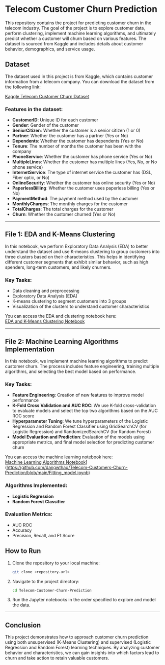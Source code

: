 
# Telecom Customer Churn Prediction

This repository contains the project for predicting customer churn in the telecom industry. The goal of the project is to explore customer data, perform clustering, implement machine learning algorithms, and ultimately predict whether a customer will churn based on various features. The dataset is sourced from Kaggle and includes details about customer behavior, demographics, and service usage.

## Dataset

The dataset used in this project is from Kaggle, which contains customer information from a telecom company. You can download the dataset from the following link:

[Kaggle Telecom Customer Churn Dataset](https://www.kaggle.com/datasets/blastchar/telco-customer-churn)

### Features in the dataset:
- **CustomerID**: Unique ID for each customer
- **Gender**: Gender of the customer
- **SeniorCitizen**: Whether the customer is a senior citizen (1 or 0)
- **Partner**: Whether the customer has a partner (Yes or No)
- **Dependents**: Whether the customer has dependents (Yes or No)
- **Tenure**: The number of months the customer has been with the company
- **PhoneService**: Whether the customer has phone service (Yes or No)
- **MultipleLines**: Whether the customer has multiple lines (Yes, No, or No phone service)
- **InternetService**: The type of internet service the customer has (DSL, Fiber optic, or No)
- **OnlineSecurity**: Whether the customer has online security (Yes or No)
- **PaperlessBilling**: Whether the customer uses paperless billing (Yes or No)
- **PaymentMethod**: The payment method used by the customer
- **MonthlyCharges**: The monthly charges for the customer
- **TotalCharges**: The total charges for the customer
- **Churn**: Whether the customer churned (Yes or No)

---

## File 1: EDA and K-Means Clustering

In this notebook, we perform Exploratory Data Analysis (EDA) to better understand the dataset and use K-means clustering to group customers into three clusters based on their characteristics. This helps in identifying different customer segments that exhibit similar behavior, such as high spenders, long-term customers, and likely churners.

### Key Tasks:
- Data cleaning and preprocessing
- Exploratory Data Analysis (EDA)
- K-means clustering to segment customers into 3 groups
- Visualization of the clusters to understand customer characteristics

You can access the EDA and clustering notebook here:  
[EDA and K-Means Clustering Notebook](<[Insert link to file](https://github.com/dangwthao/Telecom-Customers-Churn-Prediction/blob/main/Telco%20customer%20churn%20-%20EDA%20%26%20Clustering.ipynb)>)

---

## File 2: Machine Learning Algorithms Implementation

In this notebook, we implement machine learning algorithms to predict customer churn. The process includes feature engineering, training multiple algorithms, and selecting the best model based on performance.

### Key Tasks:
- **Feature Engineering**: Creation of new features to improve model performance
- **K-Fold Cross Validation and AUC ROC**: We use K-fold cross-validation to evaluate models and select the top two algorithms based on the AUC ROC score
- **Hyperparameter Tuning**: We tune hyperparameters of the Logistic Regression and Random Forest Classifier using GridSearchCV (for Logistic Regression) and RandomizedSearchCV (for Random Forest)
- **Model Evaluation and Prediction**: Evaluation of the models using appropriate metrics, and final model selection for predicting customer churn

You can access the machine learning notebook here:  
[Machine Learning Algorithms Notebook](https://github.com/dangwthao/Telecom-Customers-Churn-Prediction/blob/main/Fitting_model.ipynb)](https://github.com/dangwthao/Telecom-Customers-Churn-Prediction/blob/main/Fitting_model.ipynb)

### Algorithms Implemented:
- **Logistic Regression**
- **Random Forest Classifier**

### Evaluation Metrics:
- AUC ROC
- Accuracy
- Precision, Recall, and F1 Score


## How to Run

1. Clone the repository to your local machine:
    ```bash
    git clone <repository-url>
    ```
2. Navigate to the project directory:
    ```bash
    cd Telecom-Customer-Churn-Prediction
    ```
3. Run the Jupyter notebooks in the order specified to explore and model the data.

---

## Conclusion

This project demonstrates how to approach customer churn prediction using both unsupervised (K-Means Clustering) and supervised (Logistic Regression and Random Forest) learning techniques. By analyzing customer behavior and characteristics, we can gain insights into which factors lead to churn and take action to retain valuable customers.
